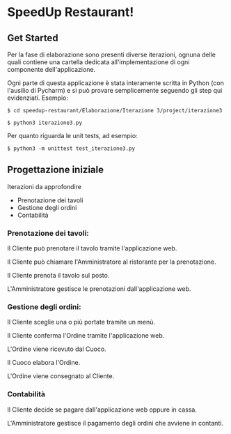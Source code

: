 # SpeedUp Restaurant!

## Get Started

Per la fase di elaborazione sono presenti diverse iterazioni, ognuna delle quali contiene una cartella dedicata 
all'implementazione di ogni componente dell'applicazione.

Ogni parte di questa applicazione è stata interamente scritta in Python (con l'ausilio di Pycharm) e si può provare semplicemente seguendo gli step qui evidenziati.
Esempio:

````
$ cd speedup-restaurant/Elaborazione/Iterazione 3/project/iterazione3
````

````
$ python3 iterazione3.py
````

Per quanto riguarda le unit tests, ad esempio:

````
$ python3 -m unittest test_iterazione3.py
````


## Progettazione iniziale

Iterazioni da approfondire

* Prenotazione dei tavoli
* Gestione degli ordini
* Contabilità

### Prenotazione dei tavoli:

Il Cliente può prenotare il tavolo tramite l'applicazione web.

Il Cliente può chiamare l'Amministratore al ristorante per la prenotazione.

Il Cliente prenota il tavolo sul posto.

L'Amministratore gestisce le prenotazioni dall'applicazione web.

### Gestione degli ordini:

Il Cliente sceglie una o più portate tramite un menù.

Il Cliente conferma l'Ordine tramite l'applicazione web.

L'Ordine viene ricevuto dal Cuoco.

Il Cuoco elabora l'Ordine.

L'Ordine viene consegnato al Cliente.

### Contabilità

Il Cliente decide se pagare dall'applicazione web oppure in cassa.

L'Amministratore gestisce il pagamento degli ordini che avviene in contanti.
